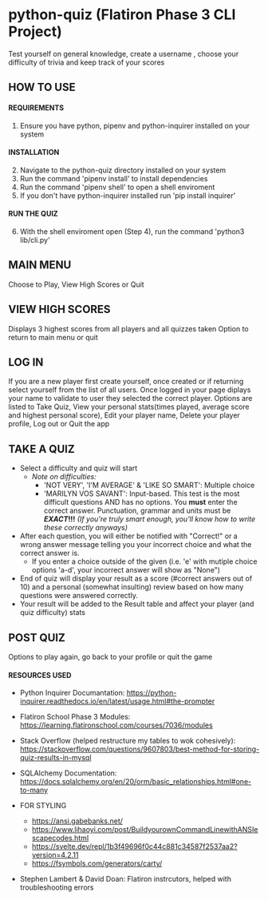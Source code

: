 # **python-quiz** (Flatiron Phase 3 CLI Project)

Test yourself on general knowledge, create a username , choose your difficulty of trivia and keep track of your scores

## HOW TO USE

#### REQUIREMENTS
1. Ensure you have python, pipenv and python-inquirer installed on your system

#### INSTALLATION
2. Navigate to the python-quiz directory installed on your system
3. Run the command 'pipenv install' to install dependencies
4. Run the command 'pipenv shell' to open a shell enviroment
5. If you don't have python-inquirer installed run 'pip install inquirer'

#### RUN THE QUIZ
6. With the shell enviroment open (Step 4), run the command 'python3 lib/cli.py'

## MAIN MENU
Choose to Play, View High Scores or Quit

## VIEW HIGH SCORES
Displays 3 highest scores from all players and all quizzes taken
Option to return to main menu or quit

## LOG IN
If you are a new player first create yourself, once created or if returning select yourself from the list of all users.
Once logged in your page diplays your name to validate to user they selected the correct player. Options are listed to Take Quiz, View your personal stats(times played, average score and highest personal score), Edit your player name, Delete your player profile, Log out or Quit the app

## TAKE A QUIZ
- Select a difficulty and quiz will start 
    - _Note on difficulties:_
        - 'NOT VERY', 'I'M AVERAGE' & 'LIKE SO SMART': Multiple choice
        - 'MARILYN VOS SAVANT': Input-based. This test is the most difficult questions AND has no options. You **must** enter the correct answer. Punctuation, grammar and units must be **_EXACT_!!!** _(If you're truly smart enough, you'll know how to write these correctly anyways)_
- After each question, you will either be notified with "Correct!" or a wrong answer message telling you your incorrect choice and what the correct answer is.
    - If you enter a choice outside of the given (i.e. 'e' with mutiple choice options 'a-d', your incorrect answer will show as "None")
- End of quiz will display your result as a score (#correct answers out of 10) and a personal (somewhat insulting) review based on how many questions were answered correctly.
- Your result will be added to the Result table and affect your player (and quiz difficulty) stats

## POST QUIZ
Options to play again, go back to your profile or quit the game

#### RESOURCES USED
- Python Inquirer Documantation: https://python-inquirer.readthedocs.io/en/latest/usage.html#the-prompter
- Flatiron School Phase 3 Modules: https://learning.flatironschool.com/courses/7036/modules
- Stack Overflow (helped restructure my tables to wok cohesively): https://stackoverflow.com/questions/9607803/best-method-for-storing-quiz-results-in-mysql
- SQLAlchemy Documentation: https://docs.sqlalchemy.org/en/20/orm/basic_relationships.html#one-to-many
- FOR STYLING
    - https://ansi.gabebanks.net/
    - https://www.lihaoyi.com/post/BuildyourownCommandLinewithANSIescapecodes.html
    - https://svelte.dev/repl/1b3f49696f0c44c881c34587f2537aa2?version=4.2.11
    - https://fsymbols.com/generators/carty/

- Stephen Lambert & David Doan: Flatiron instrcutors, helped with troubleshooting errors




